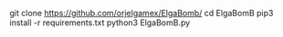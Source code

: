 git clone https://github.com/orjelgamex/ElgaBomb/
cd ElgaBomB
pip3 install -r requirements.txt
python3 ElgaBomB.py

